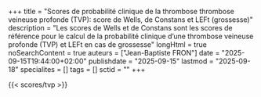 +++
title = "Scores de probabilité clinique de la thrombose thrombose veineuse profonde (TVP): score de Wells, de Constans et LEFt (grossesse)"
description = "Les scores de Wells et de Constans sont les scores de référence pour le calcul de la probabilité clinique d’une thrombose veineuse profonde (TVP) et LEFt en cas de grossesse"
longHtml = true
noSearchContent = true
auteurs = ["Jean-Baptiste FRON"]
date = "2025-09-15T19:44:00+02:00"
publishdate = "2025-09-15"
lastmod = "2025-09-18"
specialites = []
tags = []
sctid = ""
+++

{{< scores/tvp >}}
